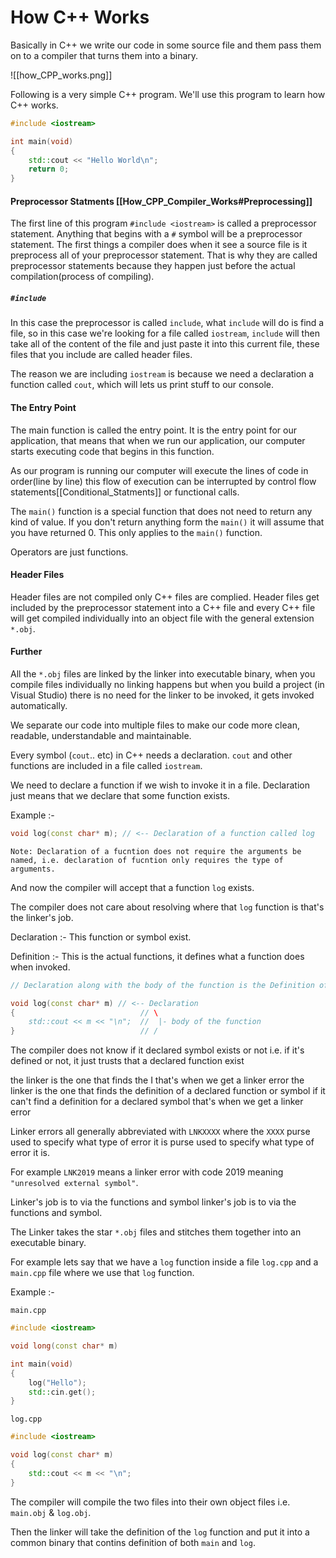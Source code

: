 # How C++ Works

Basically in C++ we write our code in some source file and them pass them on to a compiler that turns them into a binary.

![[how_CPP_works.png]]

Following is a very simple C++ program. We'll use this program to learn how C++ works.

```cpp
#include <iostream>

int main(void)
{
	std::cout << "Hello World\n";
	return 0;
}
```

#### Preprocessor Statments [[How_CPP_Compiler_Works#Preprocessing]]

The first line of this program `#include <iostream>` is called a preprocessor statement. Anything that begins with a `#` symbol will be a preprocessor statement. The first things a compiler does when it see a source file is it preprocess all of your preprocessor statement. That is why they are called preprocessor statements because they happen just before the actual compilation(process of compiling).

##### `#include`
In this case the preprocessor is called `include`, what `include` will do is find a file, so in this case we're looking for a file called `iostream`, `include` will then take all of the content of the file and just paste it into this current file, these files that you include are called header files.

The reason we are including `iostream` is because we need a declaration a function called `cout`, which will lets us print stuff to our console.

#### The Entry Point

The main function is called the entry point. It is the entry point for our application, that means that when we run our application, our computer starts executing code that begins in this function.

As our program is running our computer will execute the lines of code in order(line by line) this flow of execution can be interrupted by control flow statements[[Conditional_Statments]] or functional calls.

The `main()` function is a special function that does not need to return any kind of value. If you don't return anything form the `main()` it will assume that you have returned 0. This only applies to the `main()` function.

Operators are just functions.

#### Header Files
Header files are not compiled only C++ files are complied.
Header files get included by the preprocessor statement into a C++ file and every C++ file will get compiled individually into an object file with the general extension `*.obj`.

#### Further
All the `*.obj` files are linked by the linker into executable binary, when you compile files individually no linking happens but when you build a project (in Visual Studio) there is no need for the linker to be invoked, it gets invoked automatically.

We separate our code into multiple files to make our code more clean, readable, understandable and maintainable.

Every symbol (`cout`.. etc) in C++ needs a declaration. `cout` and other functions are included in a file called `iostream`.

We need to declare a function if we wish to invoke it in a file. Declaration just means that we declare that some function exists.

Example :-
```cpp
void log(const char* m); // <-- Declaration of a function called log
```

`Note: Declaration of a fucntion does not require the arguments be named, i.e. declaration of fucntion only requires the type of arguments.`

And now the compiler will accept that a function `log` exists.

The compiler does not care about resolving where that `log` function is that's the linker's job.

Declaration :- This function or symbol exist.

Definition :- This is the actual functions, it defines what a function does when invoked.

```cpp
// Declaration along with the body of the function is the Definition of the function.

void log(const char* m) // <-- Declaration
{                            // \
	std::cout << m << "\n";  //  |- body of the function
}                            // /
```

The compiler does not know if it declared symbol exists or not i.e. if it's defined or not, it just trusts that a declared function exist

the linker is the one that finds the I that's when we get a linker error the linker is the one that finds the definition of a declared function or symbol if it can't find a definition for a declared symbol that's when we get a linker error

Linker errors all generally abbreviated with `LNKXXXX` where the `XXXX` purse used to specify what type of error it is  purse used to specify what type of error it is.

For example `LNK2019` means a linker error with code 2019 meaning `"unresolved external symbol"`.

Linker's job is to via the functions and symbol linker's job is to via the functions and symbol.

The Linker takes the star `*.obj` files and stitches them together into an executable binary.

For example lets say that we have a `log` function inside a file `log.cpp` and a `main.cpp` file where we use that `log` function.

Example :-

`main.cpp`
```cpp
#include <iostream>

void long(const char* m)

int main(void)
{
	log("Hello");
	std::cin.get();
}
```

`log.cpp`
```cpp
#include <iostream>

void log(const char* m)
{
	std::cout << m << "\n";
}
```

The compiler will compile the two files into their own object files i.e. `main.obj` & `log.obj`.

Then the linker will take the definition of the `log` function and put it into a common binary that contins definition of both `main` and `log`.